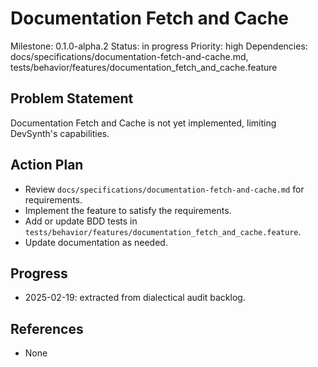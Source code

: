 # Documentation Fetch and Cache
Milestone: 0.1.0-alpha.2
Status: in progress
Priority: high
Dependencies: docs/specifications/documentation-fetch-and-cache.md, tests/behavior/features/documentation_fetch_and_cache.feature

## Problem Statement
Documentation Fetch and Cache is not yet implemented, limiting DevSynth's capabilities.


## Action Plan
- Review `docs/specifications/documentation-fetch-and-cache.md` for requirements.
- Implement the feature to satisfy the requirements.
- Add or update BDD tests in `tests/behavior/features/documentation_fetch_and_cache.feature`.
- Update documentation as needed.

## Progress
- 2025-02-19: extracted from dialectical audit backlog.

## References
- None

